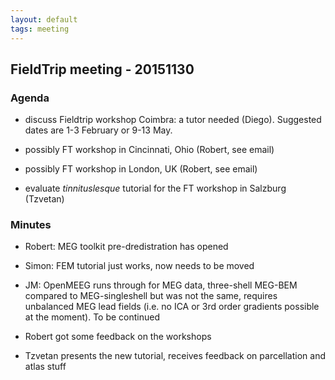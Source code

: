 ```yaml
---
layout: default
tags: meeting
---
```



## FieldTrip meeting - 20151130

### Agenda


*  discuss Fieldtrip workshop Coimbra: a tutor needed (Diego). Suggested dates are 1-3 February or 9-13 May.

*  possibly FT workshop in Cincinnati, Ohio (Robert, see email)

*  possibly FT workshop in London, UK (Robert, see email)

*  evaluate *tinnituslesque* tutorial for the FT workshop in Salzburg (Tzvetan)

### Minutes


*  Robert: MEG toolkit pre-dredistration has opened

*  Simon: FEM tutorial just works, now needs to be moved

*  JM: OpenMEEG runs through for MEG data, three-shell MEG-BEM compared to MEG-singleshell but was not the same, requires unbalanced MEG lead fields (i.e. no ICA or 3rd order gradients possible at the moment). To be continued

*  Robert got some feedback on the workshops

*  Tzvetan presents the new tutorial, receives feedback on parcellation and atlas stuff
